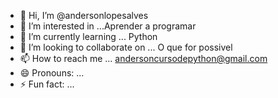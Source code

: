 - 👋 Hi, I’m @andersonlopesalves
- 👀 I’m interested in ...Aprender a programar
- 🌱 I’m currently learning ... Python
- 💞️ I’m looking to collaborate on ... O que for possivel
- 📫 How to reach me ... andersoncursodepython@gmail.com
- 😄 Pronouns: ...
- ⚡ Fun fact: ...

<!---
andersonlopesalves/andersonlopesalves is a ✨ special ✨ repository because its `README.md` (this file) appears on your GitHub profile.
You can click the Preview link to take a look at your changes.
--->
